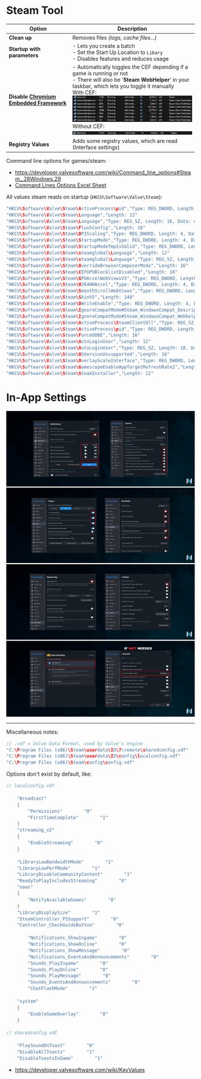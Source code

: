 ﻿# Steam Tool

| Option                                                                                 | Description                                                                                                                                                                                                            |
| -------------------------------------------------------------------------------------- | ---------------------------------------------------------------------------------------------------------------------------------------------------------------------------------------------------------------------- |
| **Clean up**                                                                           | Removes files *(logs, cache files...)*                                                                                                                                                                               |
| **Startup with parameters**                                                            | - Lets you create a batch<br> - Set the Start Up Location to `Libary`<br> - Disables features and reduces usage                                                                                                        |
| **Disable [Chromium Embedded Framework](https://github.com/Aetopia/NoSteamWebHelper)** | - Automatically toggles the CEF depending if a game is running or not<br> - There will also be '**Steam WebHelper**' in your taskbar, which lets you toggle it manually<br> With CEF:<br>![](https://github.com/5Noxi/app-tools/blob/main/steam/media/cef.png?raw=true)<br> Without CEF:<br>![](https://github.com/5Noxi/app-tools/blob/main/steam/media/cefoff.png?raw=true) |
| **Registry Values**                                                                    | Adds some registry values, which are read (Interface settings)                                                                                                                                                       |

Command line options for games/steam:
- https://developer.valvesoftware.com/wiki/Command_line_options#Steam_.28Windows.29
- [Command Lines Options Excel Sheet](https://github.com/5Noxi/app-tools/blob/main/steam/files/Steam-Commands.xlsx)

All values steam reads on startup (`HKCU\Software\Valve\Steam`):
```c
"HKCU\Software\Valve\Steam\ActiveProcess\pid","Type: REG_DWORD, Length: 4, Data: 10056"
"HKCU\Software\Valve\Steam\Language","Length: 12"
"HKCU\Software\Valve\Steam\Language","Type: REG_SZ, Length: 16, Data: english"
"HKCU\Software\Valve\Steam\FlushConfig","Length: 16"
"HKCU\Software\Valve\Steam\DPIScaling","Type: REG_DWORD, Length: 4, Data: 0"
"HKCU\Software\Valve\Steam\StartupMode","Type: REG_DWORD, Length: 4, Data: 0"
"HKCU\Software\Valve\Steam\StartupModeTmpIsValid","Type: REG_DWORD, Length: 4, Data: 0"
"HKCU\Software\Valve\Steam\steamglobal\Language","Length: 12"
"HKCU\Software\Valve\Steam\steamglobal\Language","Type: REG_SZ, Length: 16, Data: english"
"HKCU\Software\Valve\Steam\OverrideBrowserComposerMode","Length: 16"
"HKCU\Software\Valve\Steam\CEFGPUBlocklistDisabled","Length: 16"
"HKCU\Software\Valve\Steam\GPUAccelWebViewsV3","Type: REG_DWORD, Length: 4, Data: 0"
"HKCU\Software\Valve\Steam\H264HWAccel","Type: REG_DWORD, Length: 4, Data: 0"
"HKCU\Software\Valve\Steam\SmoothScrollWebViews","Type: REG_DWORD, Length: 4, Data: 0"
"HKCU\Software\Valve\Steam\SkinV5","Length: 140"
"HKCU\Software\Valve\Steam\DWriteEnable","Type: REG_DWORD, Length: 4, Data: 0"
"HKCU\Software\Valve\Steam\IgnoreCompatMode#Steam_WindowsCompat_Description_2","Length: 16"
"HKCU\Software\Valve\Steam\IgnoreCompatMode#Steam_WindowsCompat_Webhelper_2","Length: 16"
"HKCU\Software\Valve\Steam\ActiveProcess\SteamClientDll","Type: REG_SZ, Length: 90, Data: C:\Program Files (x86)\Steam\steamclient.dll"
"HKCU\Software\Valve\Steam\ActiveProcess\pid","Type: REG_DWORD, Length: 4, Data: 9672"
"HKCU\Software\Valve\Steam\ForceOOBE","Length: 16"
"HKCU\Software\Valve\Steam\AutoLoginUser","Length: 12"
"HKCU\Software\Valve\Steam\AutoLoginUser","Type: REG_SZ, Length: 18, Data: noxi1305"
"HKCU\Software\Valve\Steam\OSVersionUnsupported","Length: 16"
"HKCU\Software\Valve\Steam\OverlayScaleInterface","Type: REG_DWORD, Length: 4, Data: 0"
"HKCU\Software\Valve\Steam\GamescopeEnableAppTargetRefreshRate2","Length: 16"
"HKCU\Software\Valve\Steam\SteamInstaller","Length: 12"
```

# In-App Settings

![](https://github.com/5Noxi/app-tools/blob/main/steam/media/steam1.png?raw=true)
![](https://github.com/5Noxi/app-tools/blob/main/steam/media/steam2.png?raw=true)
![](https://github.com/5Noxi/app-tools/blob/main/steam/media/steam3.png?raw=true)
![](https://github.com/5Noxi/app-tools/blob/main/steam/media/steam4.png?raw=true)

---

Miscellaneous notes:

```c
// .vdf = Valve Data Format, used by Valve's engine
"C:\Program Files (x86)\Steam\userdata\ID\7\remote\sharedconfig.vdf"
"C:\Program Files (x86)\Steam\userdata\ID\config\localconfig.vdf"
"C:\Program Files (x86)\Steam\config\config.vdf"
```
Options don't exist by default, like:
```c
// localconfig.vdf

    "Broadcast"
    {
        "Permissions"        "0"
        "FirstTimeComplete"        "1"
    }
    "streaming_v2"
    {
        "EnableStreaming"        "0"
    }

    "LibraryLowBandwidthMode"        "1"
    "LibraryLowPerfMode"        "1"
    "LibraryDisableCommunityContent"        "1"
    "ReadyToPlayIncludesStreaming"        "0"
    "news"
    {
        "NotifyAvailableGames"        "0"
    }
    "LibraryDisplaySize"        "1"
    "SteamController_PSSupport"        "0"
    "Controller_CheckGuideButton"        "0"

        "Notifications_ShowIngame"        "0"
        "Notifications_ShowOnline"        "0"
        "Notifications_ShowMessage"        "0"
        "Notifications_EventsAndAnnouncements"        "0"
        "Sounds_PlayIngame"        "0"
        "Sounds_PlayOnline"        "0"
        "Sounds_PlayMessage"        "0"
        "Sounds_EventsAndAnnouncements"        "0"
        "ChatFlashMode"        "2"

    "system"
    {
        "EnableGameOverlay"        "0"
    }

// sharedconfig.vdf

    "PlaySoundOnToast"        "0"
    "DisableAllToasts"        "1"
    "DisableToastsInGame"        "1"
```

- https://developer.valvesoftware.com/wiki/KeyValues